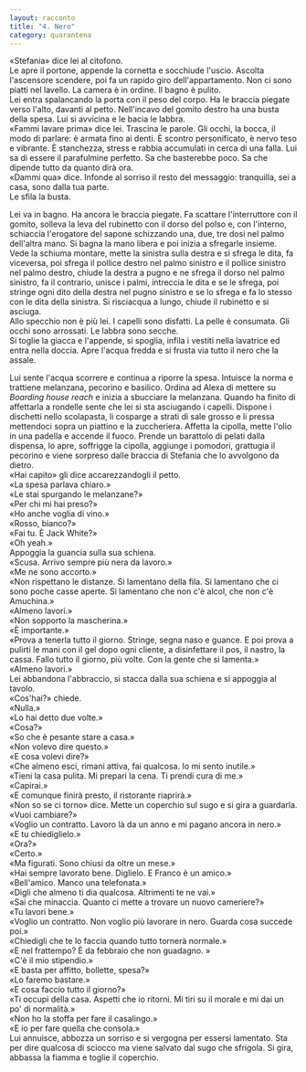 ```yaml
---
layout: racconto
title: "4. Nero"
category: quarantena
---
```

«Stefania» dice lei al citofono.  
Le apre il portone, appende la cornetta e socchiude l'uscio. Ascolta l'ascensore scendere, poi fa un rapido giro dell'appartamento. Non ci sono piatti nel lavello. La camera è in ordine. Il bagno è pulito.  
Lei entra spalancando la porta con il peso del corpo. Ha le braccia piegate verso l'alto, davanti al petto. Nell'incavo del gomito destro ha una busta della spesa. Lui si avvicina e le bacia le labbra.  
«Fammi lavare prima» dice lei. Trascina le parole. Gli occhi, la bocca, il modo di parlare: è armata fino ai denti. È scontro personificato, è nervo teso e vibrante. È stanchezza, stress e rabbia accumulati in cerca di una falla. Lui sa di essere il parafulmine perfetto. Sa che basterebbe poco. Sa che dipende tutto da quanto dirà ora.  
«Dammi qua» dice. Infonde al sorriso il resto del messaggio: tranquilla, sei a casa, sono dalla tua parte.  
Le sfila la busta.  
  
Lei va in bagno. Ha ancora le braccia piegate. Fa scattare l'interruttore con il gomito, solleva la leva del rubinetto con il dorso del polso e, con l'interno, schiaccia l'erogatore del sapone schizzando una, due, tre dosi nel palmo dell'altra mano. Si bagna la mano libera e poi inizia a sfregarle insieme. Vede la schiuma montare, mette la sinistra sulla destra e si sfrega le dita, fa viceversa, poi sfrega il pollice destro nel palmo sinistro e il pollice sinistro nel palmo destro, chiude la destra a pugno e ne sfrega il dorso nel palmo sinistro, fa il contrario, unisce i palmi, intreccia le dita e se le sfrega, poi stringe ogni dito della destra nel pugno sinistro e se lo sfrega e fa lo stesso con le dita della sinistra. Si risciacqua a lungo, chiude il rubinetto e si asciuga.  
Allo specchio non è più lei. I capelli sono disfatti. La pelle è consumata. Gli occhi sono arrossati. Le labbra sono secche.  
Si toglie la giacca e l'appende, si spoglia, infila i vestiti nella lavatrice ed entra nella doccia. Apre l'acqua fredda e si frusta via tutto il nero che la assale.
  
Lui sente l'acqua scorrere e continua a riporre la spesa. Intuisce la norma e trattiene melanzana, pecorino e basilico. Ordina ad Alexa di mettere su *Boarding house reach* e inizia a sbucciare la melanzana.  Quando ha finito di affettarla a rondelle sente che lei si sta asciugando i capelli. Dispone i dischetti nello scolapasta, li cosparge a strati di sale grosso e li pressa mettendoci sopra un piattino e la zuccheriera. Affetta la cipolla, mette l'olio in una padella e accende il fuoco. Prende un barattolo di pelati dalla dispensa, lo apre, soffrigge la cipolla, aggiunge i pomodori, grattugia il pecorino e viene sorpreso dalle braccia di Stefania che lo avvolgono da dietro.  
«Hai capito» gli dice accarezzandogli il petto.   
«La spesa parlava chiaro.»  
«Le stai spurgando le melanzane?»  
«Per chi mi hai preso?»  
«Ho anche voglia di vino.»  
«Rosso, bianco?»  
«Fai tu. È Jack White?»  
«Oh yeah.»  
Appoggia la guancia sulla sua schiena.  
«Scusa. Arrivo sempre più nera da lavoro.»  
«Me ne sono accorto.»  
«Non rispettano le distanze. Si lamentano della fila. Si lamentano che ci sono poche casse aperte. Si lamentano che non c'è alcol, che non c'è Amuchina.»  
«Almeno lavori.»  
«Non sopporto la mascherina.»  
«È importante.»  
«Prova a tenerla tutto il giorno. Stringe, segna naso e guance. E poi prova a pulirti le mani con il gel dopo ogni cliente, a disinfettare il pos, il nastro, la cassa. Fallo tutto il giorno, più volte. Con la gente che si lamenta.»  
«Almeno lavori.»  
Lei abbandona l'abbraccio, si stacca dalla sua schiena e si appoggia al tavolo.  
«Cos'hai?» chiede.  
«Nulla.»  
«Lo hai detto due volte.»  
«Cosa?»  
«So che è pesante stare a casa.»  
«Non volevo dire questo.»  
«E cosa volevi dire?»  
«Che almeno esci, rimani attiva, fai qualcosa. Io mi sento inutile.»  
«Tieni la casa pulita. Mi prepari la cena. Ti prendi cura di me.»  
«Capirai.»  
«E comunque finirà presto, il ristorante riaprirà.»  
«Non so se ci torno» dice. Mette un coperchio sul sugo e si gira a guardarla.   
«Vuoi cambiare?»  
«Voglio un contratto. Lavoro là da un anno e mi pagano ancora in nero.»  
«E tu chiediglielo.»  
«Ora?»  
«Certo.»  
«Ma figurati. Sono chiusi da oltre un mese.»  
«Hai sempre lavorato bene. Diglielo. E Franco è un amico.»  
«Bell'amico. Manco una telefonata.»  
«Digli che almeno ti dia qualcosa. Altrimenti te ne vai.»  
«Sai che minaccia. Quanto ci mette a trovare un nuovo cameriere?»  
«Tu lavori bene.»  
«Voglio un contratto. Non voglio più lavorare in nero. Guarda cosa succede poi.»  
«Chiedigli che te lo faccia quando tutto tornerà normale.»  
«E nel frattempo? È da febbraio che non guadagno. »  
«C'è il mio stipendio.»  
«E basta per affitto, bollette, spesa?»  
«Lo faremo bastare.»  
«E cosa faccio tutto il giorno?»  
«Ti occupi della casa. Aspetti che io ritorni. Mi tiri su il morale e mi dai un po' di normalità.»  
«Non ho la stoffa per fare il casalingo.»  
«E io per fare quella che consola.»  
Lui annuisce, abbozza un sorriso e si vergogna per essersi lamentato. Sta per dire qualcosa di sciocco ma viene salvato dal sugo che sfrigola. Si gira, abbassa la fiamma e toglie il coperchio.  
